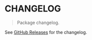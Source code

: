 # CHANGELOG

> Package changelog.

See [GitHub Releases](https://github.com/stdlib-js/stats-base-dists-beta-skewness/releases) for the changelog.